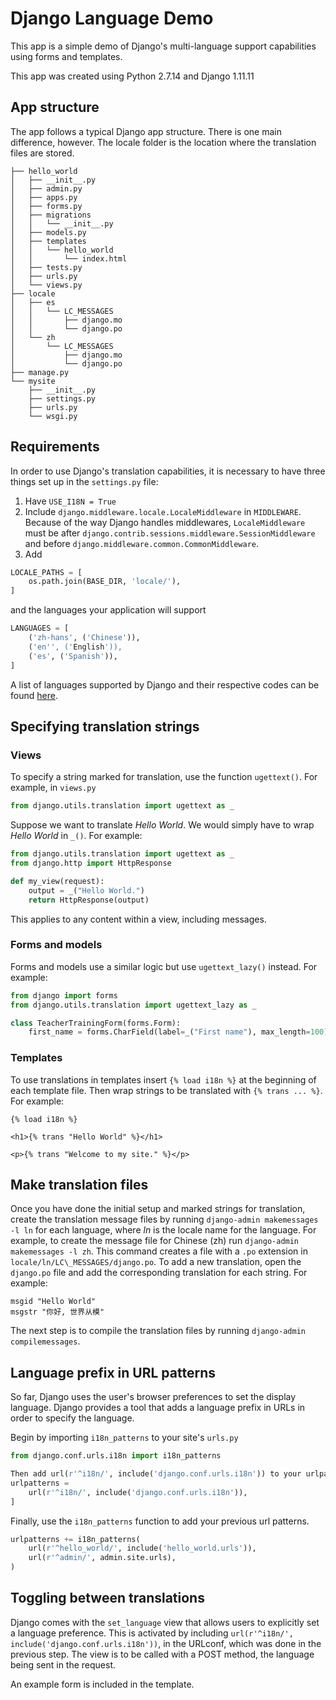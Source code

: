 # Django Language Demo
This app is a simple demo of Django's multi-language support capabilities using forms and templates. 

This app was created using Python 2.7.14 and Django 1.11.11

## App structure
The app follows a typical Django app structure. There is one main difference, however. The locale folder is the location where the translation files are stored. 

```
├── hello_world
│   ├── __init__.py
│   ├── admin.py
│   ├── apps.py
│   ├── forms.py
│   ├── migrations
│   │   └── __init__.py
│   ├── models.py
│   ├── templates
│   │   └── hello_world
│   │       └── index.html
│   ├── tests.py
│   ├── urls.py
│   └── views.py
├── locale
│   ├── es
│   │   └── LC_MESSAGES
│   │       ├── django.mo
│   │       └── django.po
│   └── zh
│       └── LC_MESSAGES
│           ├── django.mo
│           └── django.po
├── manage.py
└── mysite
    ├── __init__.py
    ├── settings.py
    ├── urls.py
    └── wsgi.py
``` 

## Requirements
In order to use Django's translation capabilities, it is necessary to have three things set up in the `settings.py` file: 
1. Have `USE_I18N = True` 
2. Include `django.middleware.locale.LocaleMiddleware` in `MIDDLEWARE`. Because of the way Django handles middlewares, `LocaleMiddleware` must be after `django.contrib.sessions.middleware.SessionMiddleware` and before `django.middleware.common.CommonMiddleware`. 
3. Add
```python
LOCALE_PATHS = [
    os.path.join(BASE_DIR, 'locale/'),
]
```
and the languages your application will support
```python
LANGUAGES = [
    ('zh-hans', ('Chinese')),
    ('en'', ('English')),
    ('es', ('Spanish')),
]
```
A list of languages supported by Django and their respective codes can be found [here](https://github.com/django/django/blob/master/django/conf/locale/__init__.py).

## Specifying translation strings
### Views
To specify a string marked for translation, use the function `ugettext()`. For example, in `views.py` 
```python
from django.utils.translation import ugettext as _
```
Suppose we want to translate _Hello World_. We would simply have to wrap _Hello World_ in `_()`. For example:
```python
from django.utils.translation import ugettext as _
from django.http import HttpResponse

def my_view(request):
    output = _("Hello World.")
    return HttpResponse(output)
```
This applies to any content within a view, including messages.
### Forms and models
Forms and models use a similar logic but use `ugettext_lazy()` instead. For example:
```python
from django import forms
from django.utils.translation import ugettext_lazy as _

class TeacherTrainingForm(forms.Form):
    first_name = forms.CharField(label=_("First name"), max_length=100)
```
### Templates
To use translations in templates insert `{% load i18n %}` at the beginning of each template file. Then wrap strings to be translated with `{% trans ... %}`. For example:
```
{% load i18n %} 

<h1>{% trans "Hello World" %}</h1>

<p>{% trans "Welcome to my site." %}</p>
```
## Make translation files
Once you have done the initial setup and marked strings for translation, create the translation message files by running `django-admin makemessages -l ln` for each language, where _ln_ is the locale name for the language. For example, to create the message file for Chinese (zh) run `django-admin makemessages -l zh`. This command creates a file with a `.po` extension in `locale/ln/LC\_MESSAGES/django.po`. 
To add a new translation, open the `django.po` file and add the corresponding translation for each string. For example:
```
msgid "Hello World"
msgstr "你好, 世界从模"
```
The next step is to compile the translation files by running `django-admin compilemessages`.

## Language prefix in URL patterns
So far, Django uses the user's browser preferences to set the display language. Django provides a tool that adds a language prefix in URLs in order to specify the language. 

Begin by importing `i18n_patterns` to your site's `urls.py`
```python
from django.conf.urls.i18n import i18n_patterns

Then add url(r'^i18n/', include('django.conf.urls.i18n')) to your urlpatterns.
urlpatterns = 
    url(r'^i18n/', include('django.conf.urls.i18n')),
]
```
Finally, use the `i18n_patterns` function to add your previous url patterns.
```python
urlpatterns += i18n_patterns(
    url(r'^hello_world/', include('hello_world.urls')),
    url(r'^admin/', admin.site.urls),
)
```
## Toggling between translations
Django comes with the `set_language` view that allows users to explicitly set a language preference. This is activated by including `url(r'^i18n/', include('django.conf.urls.i18n'))`, in the URLconf, which was done in the previous step. The view is to be called with a POST method, the language being sent in the request.

An example form is included in the template. 

